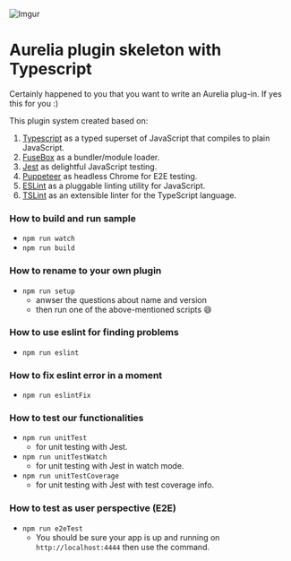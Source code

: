 
![Imgur](https://i.imgur.com/TSdQiSt.png)

# Aurelia plugin skeleton with Typescript

Certainly happened to you that you want to write an Aurelia plug-in. If yes this for you :)

This plugin system created based on:
1. [Typescript](https://www.typescriptlang.org/) as a typed superset of JavaScript that compiles to plain JavaScript.
2. [FuseBox](https://github.com/fuse-box/fuse-box) as a bundler/module loader.
3. [Jest](https://facebook.github.io/jest/) as delightful JavaScript testing.
4. [Puppeteer](Puppeteer) as headless Chrome for E2E testing.
5. [ESLint](https://eslint.org/) as a pluggable linting utility for JavaScript.
6. [TSLint](https://palantir.github.io/tslint/) as an extensible linter for the TypeScript language.

### How to build and run sample
* ```npm run watch```
* ```npm run build``` 

### How to rename to your own plugin
* ```npm run setup```
  * anwser the questions about name and version
  * then run one of the above-mentioned scripts :smile:
  
### How to use eslint for finding problems
* ``` npm run eslint ```

### How to fix eslint error in a moment
* ``` npm run eslintFix ```

### How to test our functionalities

* ```npm run unitTest```
  * for unit testing with Jest.
* ```npm run unitTestWatch```
  * for unit testing with Jest in watch mode.
* ```npm run unitTestCoverage```
  * for unit testing with Jest with test coverage info.
  
### How to test as user perspective (E2E)

* ```npm run e2eTest```
  * You should be sure your app is up and running on `http://localhost:4444` then use the command.
